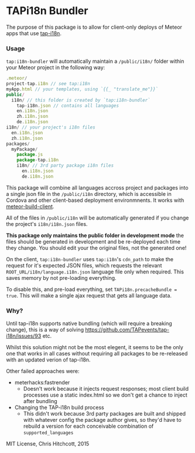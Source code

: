 # TAPi18n Bundler

The purpose of this package is to allow for client-only deploys of Meteor apps that use [tap-i18n](http://github.com/tapevents/tap-i18n).

### Usage

`tap:i18n-bundler` will automatically maintain a `/public/i18n/` folder within your Meteor project in the following way:

```javascript
.meteor/
project-tap.i18n // see tap:i18n
myApp.html // your templates, using `{{_ "translate_me"}}`
public/
  i18n/ // this folder is created by `tap:i18n-bundler`
    tap-i18n.json // contains all languages
    en.i18n.json
    zh.i18n.json
    de.i18n.json
i18n/ // your project's i18n files
  en.i18n.json
  zh.i18n.json
packages/
  myPackage/
    package.js
    package-tap.i18n
    i18n/ // 3rd party package i18n files
      en.i18n.json
      de.i18n.json
```

This package will combine all languages accross project and packages into a single json file in the `/public/i18n` directory, which is accessible in Cordova and other client-based deployment environmnents. It works with [meteor-build-client](https://github.com/frozeman/meteor-build-client).

All of the files in `/public/i18n` will be automatically generated if you change the project's `i18n/i18n.json` files.

**This package only maintains the public folder in development mode** the files should be generated in development and be re-deployed each time they change. You should edit your the original files, not the generated one!

On the client, `tap:i18n-bundler` uses `tap:i18n`'s `cdn_path` to make the request for it's expected JSON files, which requests the relevant `ROOT_URL/i18n/language.i18n.json` language file only when required. This saves memory by not pre-loading everything.

To disable this, and pre-load everything, set `TAPi18n.precacheBundle = true`. This will make a single ajax request that gets all language data.


### Why?

Until tap-i18n supports native bundling (which will require a breaking change), this is a way of solving https://github.com/TAPevents/tap-i18n/issues/93 etc.

Whilst this solution might not be the most elegent, it seems to be the only one that works in all cases without requiring all packages to be re-released with an updated verion of tap-i18n.

Other failed approaches were:

* meterhacks:fastrender
  * Doesn't work because it injects request responses; most client build processes use a static index.html so we don't get a chance to inject after bundling
* Changing the TAP-i18n build process
  * This didn't work because 3rd party packages are built and shipped with whatever config the package author gives, so they'd have to rebuild a version for each conceivable combination of `supported_languages`


MIT License, Chris Hitchcott, 2015
